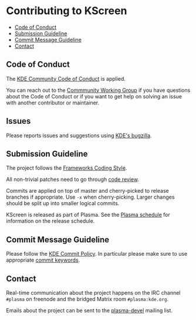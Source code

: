 # Contributing to KScreen

 - [Code of Conduct](#code-of-conduct)
 - [Submission Guideline](#submission-guideline)
 - [Commit Message Guideline](#commit-message-guideline)
 - [Contact](#contact)

## Code of Conduct
The [KDE Community Code of Conduct][kde-coc] is applied.

You can reach out to the [Commmunity Working Group][community-working-group] if you have questions about the Code of Conduct or if you want to get help on solving an issue with another contributor or maintainer.

## Issues
Please reports issues and suggestions using [KDE's bugzilla][bugzilla].

## Submission Guideline
The project follows the [Frameworks Coding Style][frameworks-style].

All non-trivial patches need to go through [code review][gitlab-reviews].

Commits are applied on top of master and cherry-picked to release branches if appropriate. Use `-x` when cherry-picking. Larger changes should be split up into smaller logical commits.

KScreen is released as part of Plasma. See the [Plasma schedule][plasma-schedule] for information on the release schedule.

## Commit Message Guideline
Please follow the [KDE Commit Policy][commit-policy]. In particular please make sure to use appropriate [commit keywords][commit-policy-keywords].

## Contact
Real-time communication about the project happens on the IRC channel `#plasma` on freenode and the bridged Matrix room `#plasma:kde.org`.

Emails about the project can be sent to the [plasma-devel][plasma-devel] mailing list.

[kde-coc]: https://kde.org/code-of-conduct
[community-working-group]: https://ev.kde.org/workinggroups/cwg.php
[frameworks-style]: https://community.kde.org/Policies/Frameworks_Coding_Style
[gitlab-reviews]: https://invent.kde.org/plasma/kscreen
[plasma-schedule]: https://community.kde.org/Schedules/Plasma_5
[commit-policy]: https://community.kde.org/Policies/Commit_Policy
[bugzilla]: https://bugs.kde.org/describecomponents.cgi?product=KScreen
[commit-policy-keywords]: https://community.kde.org/Policies/Commit_Policy#Special_keywords_in_GIT_and_SVN_log_messages
[plasma-devel]: https://mail.kde.org/mailman/listinfo/plasma-devel
